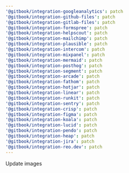 ```yaml
---
'@gitbook/integration-googleanalytics': patch
'@gitbook/integration-github-files': patch
'@gitbook/integration-gitlab-files': patch
'@gitbook/integration-formspree': patch
'@gitbook/integration-helpscout': patch
'@gitbook/integration-mailchimp': patch
'@gitbook/integration-plausible': patch
'@gitbook/integration-intercom': patch
'@gitbook/integration-mixpanel': patch
'@gitbook/integration-mermaid': patch
'@gitbook/integration-posthog': patch
'@gitbook/integration-segment': patch
'@gitbook/integration-arcade': patch
'@gitbook/integration-fathom': patch
'@gitbook/integration-hotjar': patch
'@gitbook/integration-linear': patch
'@gitbook/integration-runkit': patch
'@gitbook/integration-sentry': patch
'@gitbook/integration-crisp': patch
'@gitbook/integration-figma': patch
'@gitbook/integration-koala': patch
'@gitbook/integration-lucid': patch
'@gitbook/integration-pendo': patch
'@gitbook/integration-heap': patch
'@gitbook/integration-jira': patch
'@gitbook/integration-reo.dev': patch
---
```


Update images
